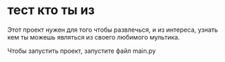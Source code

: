 # тест кто ты из

Этот проект нужен для того чтобы развлечься, и из интереса, узнать кем ты можешь являться из своего любимого мультика.

Чтобы запустить проект, запустите файл main.py
